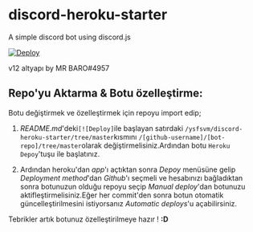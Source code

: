 # discord-heroku-starter

A simple discord bot using discord.js

[![Deploy](https://www.herokucdn.com/deploy/button.svg)](https://heroku.com/deploy?template=https://github.com/ysfsvm/discord-heroku-starter/tree/master)

v12 altyapı by MR BARO#4957

## Repo'yu Aktarma & Botu özelleştirme:

Botu değiştirmek ve özelleştirmek için repoyu import edip;

 1. *README.md*'deki`[![Deploy]`ile başlayan satırdaki `/ysfsvm/discord-heroku-starter/tree/master`kısmını `/[github-username]/[bot-repo]/tree/master`olarak değiştirmelisiniz.Ardından botu `Heroku Depoy`'tuşu ile başlatınız.

 2. Ardından heroku'dan *app*'ı açtıktan sonra *Depoy* menüsüne gelip *Deployment method*'dan *Github*'ı seçmeli ve hesabınızı bağladıktan sonra botunuzun olduğu repoyu seçip *Manual deploy*'dan botunuzu aktifleştirmelisiniz.Eğer her commit'den sonra botun otomatik güncelleştirilmesini istiyorsanız *Automatic deploys*'u açabilirsiniz.


Tebrikler artık botunuz özelleştirilmeye hazır ! **:D**
